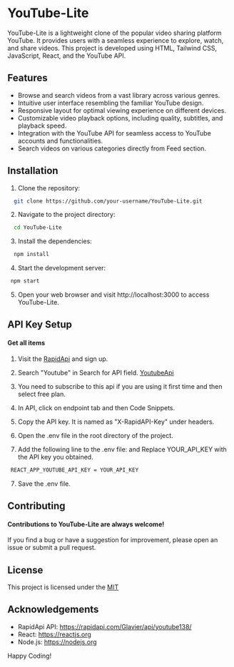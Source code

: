 
# YouTube-Lite

YouTube-Lite is a lightweight clone of the popular video sharing platform YouTube. It provides users with a seamless experience to explore, watch, and share videos. This project is developed using HTML, Tailwind CSS, JavaScript, React, and the YouTube API.


## Features

- Browse and search videos from a vast library across various genres.
- Intuitive user interface resembling the familiar YouTube design.
- Responsive layout for optimal viewing experience on different devices.
- Customizable video playback options, including quality, subtitles, and playback speed.
- Integration with the YouTube API for seamless access to YouTube accounts and functionalities.
- Search videos on various categories directly from Feed section.


## Installation

1. Clone the repository:
```bash
  git clone https://github.com/your-username/YouTube-Lite.git
```
2. Navigate to the project directory:
```bash
  cd YouTube-Lite
```
3. Install the dependencies:
```bash
  npm install
```
4. Start the development server:
```bash
 npm start
```
5. Open your web browser and visit http://localhost:3000 to access YouTube-Lite.


## API Key Setup

#### Get all items
1. Visit the [RapidApi](https://rapidapi.com/) and sign up. 

2. Search "Youtube" in Search for API field. [YoutubeApi](https://rapidapi.com/Glavier/api/youtube138/)

3. You need to subscribe to this api if you are using it first time and then select free plan. 

4. In API, click on endpoint tab and then Code Snippets.

5. Copy the API key. It is named as "X-RapidAPI-Key" under headers.

4. Open the .env file in the root directory of the project.

5. Add the following line to the .env file: and Replace YOUR_API_KEY with the API key you obtained.
```bash
 REACT_APP_YOUTUBE_API_KEY = YOUR_API_KEY
```
7. Save the .env file.


## Contributing

#### Contributions to  YouTube-Lite are always welcome!
If you find a bug or have a suggestion for improvement, please open an issue or submit a pull request.


## License

 This project is licensed under the [MIT](https://choosealicense.com/licenses/mit/)


## Acknowledgements

- RapidApi API: https://rapidapi.com/Glavier/api/youtube138/
- React: https://reactjs.org
- Node.js: https://nodejs.org

Happy Coding!
